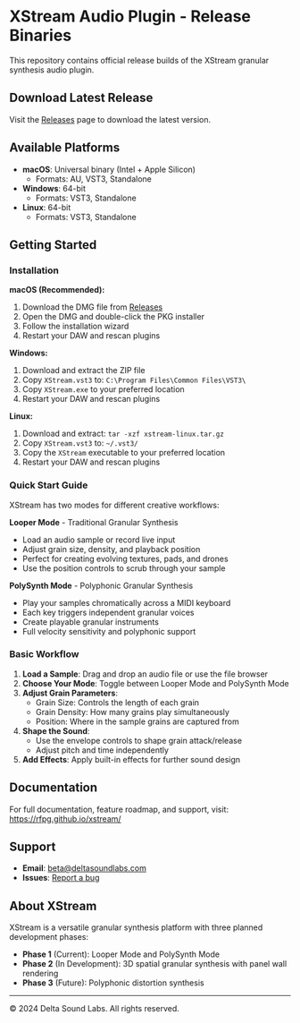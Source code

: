 # XStream Audio Plugin - Release Binaries

This repository contains official release builds of the XStream granular synthesis audio plugin.

## Download Latest Release

Visit the [Releases](https://github.com/rfpg/xstream-releases/releases/latest) page to download the latest version.

## Available Platforms

- **macOS**: Universal binary (Intel + Apple Silicon)
  - Formats: AU, VST3, Standalone
- **Windows**: 64-bit
  - Formats: VST3, Standalone
- **Linux**: 64-bit
  - Formats: VST3, Standalone

## Getting Started

### Installation

**macOS (Recommended):**
1. Download the DMG file from [Releases](https://github.com/rfpg/xstream-releases/releases/latest)
2. Open the DMG and double-click the PKG installer
3. Follow the installation wizard
4. Restart your DAW and rescan plugins

**Windows:**
1. Download and extract the ZIP file
2. Copy `XStream.vst3` to: `C:\Program Files\Common Files\VST3\`
3. Copy `XStream.exe` to your preferred location
4. Restart your DAW and rescan plugins

**Linux:**
1. Download and extract: `tar -xzf xstream-linux.tar.gz`
2. Copy `XStream.vst3` to: `~/.vst3/`
3. Copy the `XStream` executable to your preferred location
4. Restart your DAW and rescan plugins

### Quick Start Guide

XStream has two modes for different creative workflows:

**Looper Mode** - Traditional Granular Synthesis
- Load an audio sample or record live input
- Adjust grain size, density, and playback position
- Perfect for creating evolving textures, pads, and drones
- Use the position controls to scrub through your sample

**PolySynth Mode** - Polyphonic Granular Synthesis
- Play your samples chromatically across a MIDI keyboard
- Each key triggers independent granular voices
- Create playable granular instruments
- Full velocity sensitivity and polyphonic support

### Basic Workflow

1. **Load a Sample**: Drag and drop an audio file or use the file browser
2. **Choose Your Mode**: Toggle between Looper Mode and PolySynth Mode
3. **Adjust Grain Parameters**:
   - Grain Size: Controls the length of each grain
   - Grain Density: How many grains play simultaneously
   - Position: Where in the sample grains are captured from
4. **Shape the Sound**:
   - Use the envelope controls to shape grain attack/release
   - Adjust pitch and time independently
5. **Add Effects**: Apply built-in effects for further sound design

## Documentation

For full documentation, feature roadmap, and support, visit:
https://rfpg.github.io/xstream/

## Support

- **Email**: beta@deltasoundlabs.com
- **Issues**: [Report a bug](https://github.com/rfpg/xstream-releases/issues)

## About XStream

XStream is a versatile granular synthesis platform with three planned development phases:

- **Phase 1** (Current): Looper Mode and PolySynth Mode
- **Phase 2** (In Development): 3D spatial granular synthesis with panel wall rendering
- **Phase 3** (Future): Polyphonic distortion synthesis

---

© 2024 Delta Sound Labs. All rights reserved.
